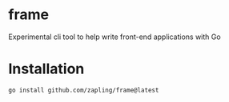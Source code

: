 # frame

Experimental cli tool to help write front-end applications with Go

# Installation

```
go install github.com/zapling/frame@latest
```
